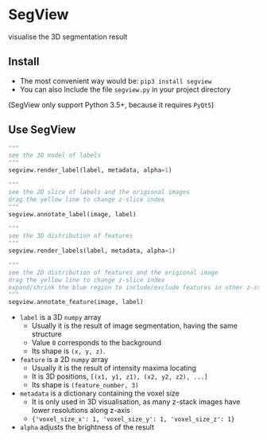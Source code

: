 # SegView

visualise the 3D segmentation result

## Install

- The most convenient way would be: `pip3 install segview`
- You can also Include the file `segview.py` in your project directory

(SegView only support Python 3.5+, because it requires `PyQt5`)

## Use SegView

```python
"""
see the 3D model of labels
"""
segview.render_label(label, metadata, alpha=1)

"""
see the 2D slice of labels and the origional images
drag the yellow line to change z-slice index
"""
segview.annotate_label(image, label)

"""
see the 3D distribution of features
"""
segview.render_labels(label, metadata, alpha=1)

"""
see the 2D distribution of features and the origional image
drag the yellow line to change z-slice index
expand/shrink the blue region to include/exclude features in other z-stacks
"""
segview.annotate_feature(image, label)
```

- `label` is a 3D `numpy` array
    - Usually it is the result of image segmentation, having the same structure
    - Value `0` corresponds to the background
    - Its shape is `(x, y, z)`.
- `feature` is a 2D `numpy` array
    - Usually it is the result of intensity maxima locating
    - It is 3D positions, `[(x1, y1, z1), (x2, y2, z2), ...]`
    - Its shape is `(feature_number, 3)`
- `metadata` is a dictionary containing the voxel size
    - It is only used in 3D visualisation, as many z-stack images have lower resolutions along z-axis
    - `{'voxel_size_x': 1, 'voxel_size_y': 1, 'voxel_size_z': 1}`
- `alpha` adjusts the brightness of the result
